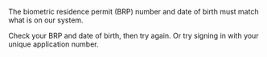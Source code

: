 The biometric residence permit (BRP) number and date of birth must match what is on our system.

Check your BRP and date of birth, then try again. Or try signing in with your unique application number.
